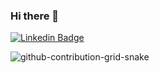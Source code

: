 ### Hi there 👋

[![Linkedin Badge](https://user-images.githubusercontent.com/32375670/193370377-c873814f-a3b1-4cbe-a8c7-e4120693ef62.svg&link=https://www.linkedin.com/in/lukemorales)](https://www.linkedin.com/in/lukemorales)


![github-contribution-grid-snake](https://user-images.githubusercontent.com/32375670/193370172-461492cf-2256-4d7d-923f-3e41fc51f758.svg)

